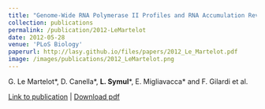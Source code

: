 ```yaml
---
title: "Genome-Wide RNA Polymerase II Profiles and RNA Accumulation Reveal Kinetics of Transcription and Associated Epigenetic Changes During Diurnal Cycles"
collection: publications
permalink: /publication/2012-LeMartelot
date: 2012-05-28
venue: 'PLoS Biology'
paperurl: http://lasy.github.io/files/papers/2012_Le_Martelot.pdf
image: /images/publications/2012_LeMartelot.png
---
```

G. Le Martelot\*, D. Canella\*, __L. Symul__\*, E. Migliavacca\* and F. Gilardi et al.

[Link to publication](https://journals.plos.org/plosbiology/article/info%3Adoi%2F10.1371%2Fjournal.pbio.1001442) |
[Download pdf](http://lasy.github.io/files/2012_Le_Martelot.pdf)
